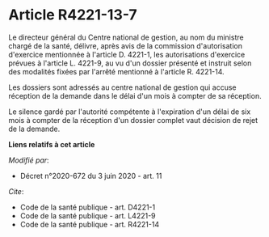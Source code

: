 # Article R4221-13-7

Le directeur général du Centre national de gestion, au nom du ministre chargé de la santé, délivre, après avis de la
commission d'autorisation d'exercice mentionnée à l'article D. 4221-1, les autorisations d'exercice prévues à l'article L.
4221-9, au vu d'un dossier présenté et instruit selon des modalités fixées par l'arrêté mentionné à l'article R. 4221-14.

Les dossiers sont adressés au centre national de gestion qui accuse réception de la demande dans le délai d'un mois à compter
de sa réception.

Le silence gardé par l'autorité compétente à l'expiration d'un délai de six mois à compter de la réception d'un dossier
complet vaut décision de rejet de la demande.

**Liens relatifs à cet article**

_Modifié par_:

  - Décret n°2020-672 du 3 juin 2020 - art. 11

_Cite_:

  - Code de la santé publique - art. D4221-1
  - Code de la santé publique - art. L4221-9
  - Code de la santé publique - art. R4221-14
